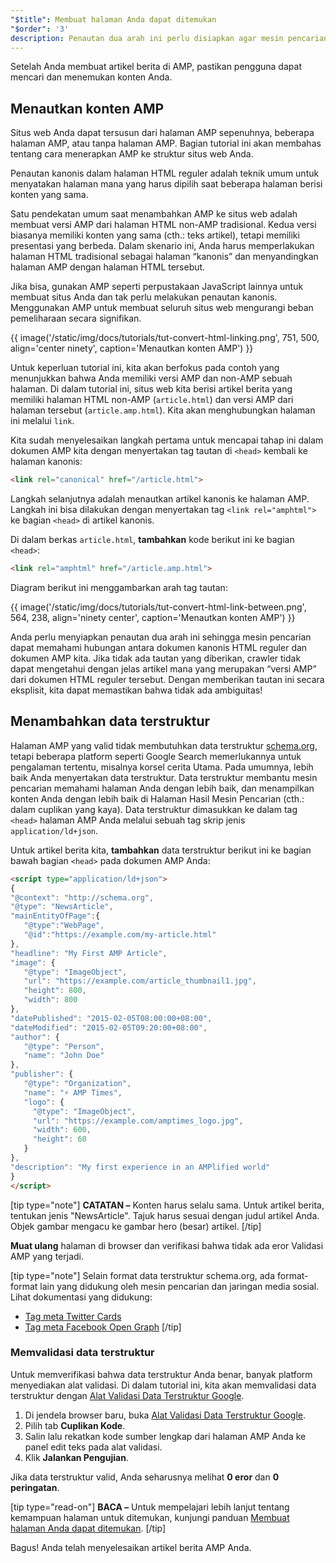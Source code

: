 ```yaml
---
"$title": Membuat halaman Anda dapat ditemukan
"$order": '3'
description: Penautan dua arah ini perlu disiapkan agar mesin pencarian memahami hubungan antara dokumen kanonis HTML reguler dan dokumen AMP kita.
---
```


Setelah Anda membuat artikel berita di AMP, pastikan pengguna dapat mencari dan menemukan konten Anda.

## Menautkan konten AMP

Situs web Anda dapat tersusun dari halaman AMP sepenuhnya, beberapa halaman AMP, atau tanpa halaman AMP. Bagian tutorial ini akan membahas tentang cara menerapkan AMP ke struktur situs web Anda.

Penautan kanonis dalam halaman HTML reguler adalah teknik umum untuk menyatakan halaman mana yang harus dipilih saat beberapa halaman berisi konten yang sama.

Satu pendekatan umum saat menambahkan AMP ke situs web adalah membuat versi AMP dari halaman HTML non-AMP tradisional. Kedua versi biasanya memiliki konten yang sama (cth.: teks artikel), tetapi memiliki presentasi yang berbeda. Dalam skenario ini, Anda harus memperlakukan halaman HTML tradisional sebagai halaman “kanonis” dan menyandingkan halaman AMP dengan halaman HTML tersebut.

Jika bisa, gunakan AMP seperti perpustakaan JavaScript lainnya untuk membuat situs Anda dan tak perlu melakukan penautan kanonis. Menggunakan AMP untuk membuat seluruh situs web mengurangi beban pemeliharaan secara signifikan.

{{ image('/static/img/docs/tutorials/tut-convert-html-linking.png', 751, 500, align='center ninety', caption='Menautkan konten AMP') }}

Untuk keperluan tutorial ini, kita akan berfokus pada contoh yang menunjukkan bahwa Anda memiliki versi AMP dan non-AMP sebuah halaman. Di dalam tutorial ini, situs web kita berisi artikel berita yang memiliki halaman HTML non-AMP (`article.html`) dan versi AMP dari halaman tersebut (`article.amp.html`). Kita akan menghubungkan halaman ini melalui `link`.

Kita sudah menyelesaikan langkah pertama untuk mencapai tahap ini dalam dokumen AMP kita dengan menyertakan tag tautan di `<head>` kembali ke halaman kanonis:

```html
<link rel="canonical" href="/article.html">
```

Langkah selanjutnya adalah menautkan artikel kanonis ke halaman AMP. Langkah ini bisa dilakukan dengan menyertakan tag `<link rel="amphtml">` ke bagian `<head>` di artikel kanonis.

Di dalam berkas `article.html`, **tambahkan** kode berikut ini ke bagian `<head>`:

```html
<link rel="amphtml" href="/article.amp.html">
```

Diagram berikut ini menggambarkan arah tag tautan:

{{ image('/static/img/docs/tutorials/tut-convert-html-link-between.png', 564, 238, align='ninety center', caption='Menautkan konten AMP') }}

Anda perlu menyiapkan penautan dua arah ini sehingga mesin pencarian dapat memahami hubungan antara dokumen kanonis HTML reguler dan dokumen AMP kita. Jika tidak ada tautan yang diberikan, crawler tidak dapat mengetahui dengan jelas artikel mana yang merupakan “versi AMP” dari dokumen HTML reguler tersebut. Dengan memberikan tautan ini secara eksplisit, kita dapat memastikan bahwa tidak ada ambiguitas!

## Menambahkan data terstruktur

Halaman AMP yang valid tidak membutuhkan data terstruktur [schema.org](http://schema.org/), tetapi beberapa platform seperti Google Search memerlukannya untuk pengalaman tertentu, misalnya korsel cerita Utama. Pada umumnya, lebih baik Anda menyertakan data terstruktur. Data terstruktur membantu mesin pencarian memahami halaman Anda dengan lebih baik, dan menampilkan konten Anda dengan lebih baik di Halaman Hasil Mesin Pencarian (cth.: dalam cuplikan yang kaya). Data terstruktur dimasukkan ke dalam tag `<head>` halaman AMP Anda melalui sebuah tag skrip jenis `application/ld+json`.

Untuk artikel berita kita, **tambahkan** data terstruktur berikut ini ke bagian bawah bagian `<head>` pada dokumen AMP Anda:

```html
<script type="application/ld+json">
{
"@context": "http://schema.org",
"@type": "NewsArticle",
"mainEntityOfPage":{
   "@type":"WebPage",
   "@id":"https://example.com/my-article.html"
},
"headline": "My First AMP Article",
"image": {
   "@type": "ImageObject",
   "url": "https://example.com/article_thumbnail1.jpg",
   "height": 800,
   "width": 800
},
"datePublished": "2015-02-05T08:00:00+08:00",
"dateModified": "2015-02-05T09:20:00+08:00",
"author": {
   "@type": "Person",
   "name": "John Doe"
},
"publisher": {
   "@type": "Organization",
   "name": "⚡ AMP Times",
   "logo": {
     "@type": "ImageObject",
     "url": "https://example.com/amptimes_logo.jpg",
     "width": 600,
     "height": 60
   }
},
"description": "My first experience in an AMPlified world"
}
</script>
```

[tip type="note"] **CATATAN –** Konten harus selalu sama. Untuk artikel berita, tentukan jenis "NewsArticle". Tajuk harus sesuai dengan judul artikel Anda. Objek gambar mengacu ke gambar hero (besar) artikel. [/tip]

**Muat ulang** halaman di browser dan verifikasi bahwa tidak ada eror Validasi AMP yang terjadi.

[tip type="note"] Selain format data terstruktur schema.org, ada format-format lain yang didukung oleh mesin pencarian dan jaringan media sosial. Lihat dokumentasi yang didukung:

- [Tag meta Twitter Cards](https://dev.twitter.com/cards/overview)
- [Tag meta Facebook Open Graph](https://developers.facebook.com/docs/sharing/webmasters) [/tip]

### Memvalidasi data terstruktur

Untuk memverifikasi bahwa data terstruktur Anda benar, banyak platform menyediakan alat validasi. Di dalam tutorial ini, kita akan memvalidasi data terstruktur dengan [Alat Validasi Data Terstruktur Google](https://developers.google.com/structured-data/testing-tool/).

1. Di jendela browser baru, buka [Alat Validasi Data Terstruktur Google](https://developers.google.com/structured-data/testing-tool/).
2. Pilih tab **Cuplikan Kode**.
3. Salin lalu rekatkan kode sumber lengkap dari halaman AMP Anda ke panel edit teks pada alat validasi.
4. Klik **Jalankan Pengujian**.

Jika data terstruktur valid, Anda seharusnya melihat **0 eror** dan **0 peringatan**.

[tip type="read-on"] **BACA –** Untuk mempelajari lebih lanjut tentang kemampuan halaman untuk ditemukan, kunjungi panduan [Membuat halaman Anda dapat ditemukan](../../../../documentation/guides-and-tutorials/optimize-measure/discovery.md). [/tip]

Bagus! Anda telah menyelesaikan artikel berita AMP Anda.

